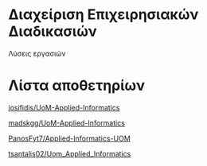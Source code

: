 # Διαχείριση Επιχειρησιακών Διαδικασιών

Λύσεις εργασιών

# Λίστα αποθετηρίων

[iosifidis/UoM-Applied-Informatics](https://github.com/iosifidis/UoM-Applied-Informatics/tree/main/s5/Business%20Process%20Management)

[madskgg/UoM-Applied-Informatics](https://github.com/madskgg/UoM-Applied-Informatics/tree/main/Semester5/Business%20Process%20Management)  

[PanosFyt7/Applied-Informatics-UOM](https://github.com/PanosFyt7/Applied-Informatics-UOM/blob/main/5th_semester/Business%20Process%20Management)

[tsantalis02/Uom_Applied_Informatics](https://github.com/tsantalis02/Uom_Applied_Informatics/tree/main/Semester_05/Business_Process_Management)

